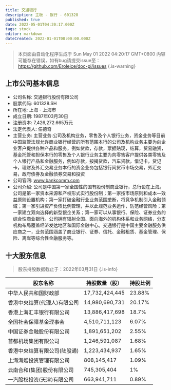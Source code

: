 ```yaml
---
title: 交通银行
description: 主板 - 银行 - 601328
published: true
date: 2022-05-01T04:20:17.000Z
tags: stock
editor: markdown
dateCreated: 2022-01-01T00:00:00.000Z
---
```


> 本页面由自动化程序生成于 Sun May 01 2022 04:20:17 GMT+0800
> 内容可能存在错误，如有bug请提交issue至：https://github.com/Eroleice/doc-pi/issues
{.is-warning}

## 上市公司基本信息
- 公司名称: 交通银行股份有限公司
- 股票代码: 601328.SH
- 所在地: 上海 - 上海市
- 成立日期: 1987年03月30日
- 注册资本: 7,426,272.665万元
- 法定代表人: 任德奇
- 主营业务: 主营业务:公司及机构业务，零售及个人银行业务，资金业务等目前中国监管法规允许商业银行经营的所有范围本行的公司及机构业务主要为向企业客户提供各种产品和服务，例如贷款，存款，票据贴现，结算，贸易融资，基金托管和担保本行的零售及个人银行业务主要为向零售客户提供各类零售及个人银行产品和金融服务，例如存款，按揭贷款，汽车贷款，借记卡，贷记卡，理财及外汇交易业务本行的资金业务包括银行间货币市场交易，外汇交易，政府债券及金融债券交易和投资
- 公司官网: www.bankcomm.com
- 公司介绍: 公司是中国第一家全国性的国有股份制商业银行，总行设在上海。公司是第一家资本来源和产权形式实行股份制；第一家按市场原则和成本—效益原则设置机构；第一家打破金融行业业务范围垄断，将竞争机制引入金融领域；第一家引进资产负债比例管理，并以此规范业务运作，防范经营风险；第一家建立双向选择的新型银企关系；第一家可以从事银行、保险、证券业务的综合性商业银行。公司拥有辐射全国、面向海外的机构体系和业务网络，分支机构布局覆盖经济发达地区和国际金融中心。交通银行是中国主要金融服务供应商之一，业务范围涵盖了商业银行、证券、信托、金融租赁、基金管理、保险、离岸等综合性金融服务等。


## 十大股东信息
> 股东持股数据截止于：2022年03月31日
{.is-info}

| 股东名称 | 持股数量（股） | 持股比例 |
| --- | --- | --- |
| 中华人民共和国财政部 | 17,732,424,445 | 23.88% |
| 香港中央结算(代理人)有限公司 | 14,980,690,731 | 20.17% |
| 香港上海汇丰银行有限公司 | 13,886,417,698 | 18.7% |
| 全国社会保障基金理事会 | 4,510,711,123 | 6.07% |
| 中国证券金融股份有限公司 | 1,891,651,202 | 2.55% |
| 首都机场集团有限公司 | 1,246,591,087 | 1.68% |
| 香港中央结算有限公司(陆股通) | 1,223,434,937 | 1.65% |
| 上海海烟投资管理有限公司 | 808,145,417 | 1.09% |
| 云南合和(集团)股份有限公司 | 745,305,404 | 1% |
| 一汽股权投资(天津)有限公司 | 663,941,711 | 0.89% |




